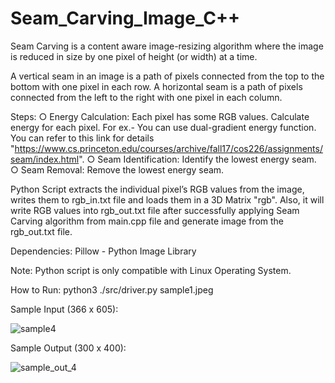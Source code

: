 # Seam_Carving_Image_C++

Seam Carving is a content aware image-resizing algorithm where the image is reduced in size by one pixel of height (or width) at a time.

A vertical seam in an image is a path of pixels connected from the top to the bottom with one pixel in each row.
A horizontal seam is a path of pixels connected from the left to the right with one pixel in each column.

Steps:
○ Energy Calculation: Each pixel has some RGB values. Calculate energy for each pixel.
For ex.- You can use dual-gradient energy function. You can refer to this link for details
"https://www.cs.princeton.edu/courses/archive/fall17/cos226/assignments/seam/index.html".
○ Seam Identification: Identify the lowest energy seam.
○ Seam Removal: Remove the lowest energy seam.

Python Script extracts the individual pixel’s RGB values from the image, writes them to rgb_in.txt file and loads them in a 3D Matrix "rgb". Also, it will write RGB values into rgb_out.txt file after successfully applying Seam Carving algorithm from main.cpp file and generate image from the rgb_out.txt file.

Dependencies:
Pillow - Python Image Library

Note: Python script is only compatible with Linux Operating System.

How to Run:
python3 ./src/driver.py sample1.jpeg

Sample Input (366 x 605):

![sample4](https://user-images.githubusercontent.com/58835108/188721548-3025e18d-177d-4a06-9412-6b737b2f5906.jpeg)

Sample Output (300 x 400):

![sample_out_4](https://user-images.githubusercontent.com/58835108/188721518-6d3fd83f-47d0-4083-9d39-2470ae42df54.jpeg)
